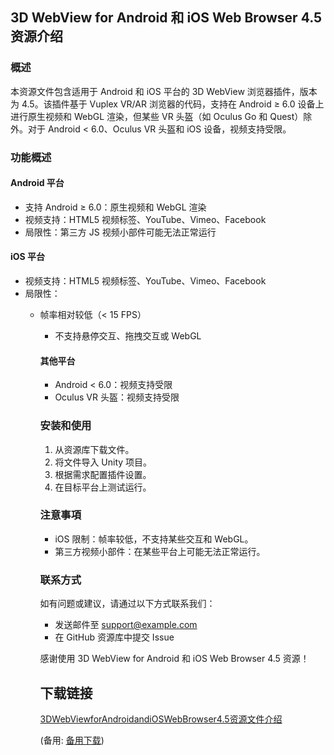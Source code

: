## 3D WebView for Android 和 iOS Web Browser 4.5 资源介绍

### 概述

本资源文件包含适用于 Android 和 iOS 平台的 3D WebView 浏览器插件，版本为 4.5。该插件基于 Vuplex VR/AR 浏览器的代码，支持在 Android ≥ 6.0 设备上进行原生视频和 WebGL 渲染，但某些 VR 头盔（如 Oculus Go 和 Quest）除外。对于 Android < 6.0、Oculus VR 头盔和 iOS 设备，视频支持受限。

### 功能概述

#### Android 平台

- 支持 Android ≥ 6.0：原生视频和 WebGL 渲染
- 视频支持：HTML5 视频标签、YouTube、Vimeo、Facebook
- 局限性：第三方 JS 视频小部件可能无法正常运行

#### iOS 平台

- 视频支持：HTML5 视频标签、YouTube、Vimeo、Facebook
- 局限性：
  - 帧率相对较低（< 15 FPS）
    - 不支持悬停交互、拖拽交互或 WebGL

    #### 其他平台

    - Android < 6.0：视频支持受限
    - Oculus VR 头盔：视频支持受限

    ### 安装和使用

    1. 从资源库下载文件。
    2. 将文件导入 Unity 项目。
    3. 根据需求配置插件设置。
    4. 在目标平台上测试运行。

    ### 注意事項

    - iOS 限制：帧率较低，不支持某些交互和 WebGL。
    - 第三方视频小部件：在某些平台上可能无法正常运行。

    ### 联系方式

    如有问题或建议，请通过以下方式联系我们：

    - 发送邮件至 support@example.com
    - 在 GitHub 资源库中提交 Issue

    感谢使用 3D WebView for Android 和 iOS Web Browser 4.5 资源！

    ## 下载链接
    [3DWebViewforAndroidandiOSWebBrowser4.5资源文件介绍](https://pan.quark.cn/s/1092850757d0) 

    (备用: [备用下载](https://pan.baidu.com/s/1J_IdZLETFntBbnJ4yoHTHw?pwd=1234))
